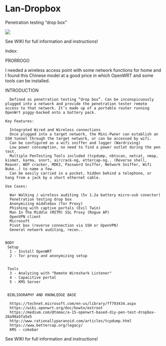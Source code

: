 # Lan-Dropbox

Penetration testing “drop box”

![](https://github.com/pollonegro/Lan-Dropbox/blob/master/img/1.png)

See WIKI for full information and instructions!

Index:

PRORROGO

  I needed a wireless access point with some network functions for home and I found this Chinese model at a good price in which OpenWRT   and some tools can be installed.


   INTRODUCTION

      Defined as penetration testing “drop box”. Can be inconspicuously plugged into a network and provide the penetration tester remote       access to that network. It’s made up of a portable router running OpenWrt piggy-backed onto a battery pack.

    Key Features:
    
      Integrated Wired and Wireless connections
      Once plugged into a target network, the Mini-Pwner can establish an SSH tunnel through the target network, or can be accessed by wifi.
      Can be configured as a wifi sniffer and logger (Wardriving)
      Low power consumption, no need to find a power outlet during the pen test.
      Multiple PenTesting Tools included (tcpdump, nbtscan, netcat, nmap, kismet, karma, snort, aircrack-ng, ettercap-ng.. (Reverse shell, Reaver, WEP cracker, MDK3, Password Sniffer, Network Sniffer, Wifi Nuke..) to name a few.
      Can be easily carried in a pocket, hidden behind a telephone, or hang from a jack by a short ethernet cable.

    Use Cases:
    
      War Walking / wireless auditing (5v 1.2a battery micro-usb conector)
      Penetration testing drop box
      Anonymizing middlebox (Tor Proxy)
      Phishing with captive portals (Evil Twin)
      Man In The Middle (MITM) SSL Proxy (Rogue AP)
      OpenVPN client
      Microsoft 
      Pivot box (reverse connection via SSH or OpenVPN)
      General network auditing, recon..


    BODY
     Setup
      1 - Install OpenWRT
      2 - Tor proxy and anonymizing setup
  
  
     Tools
      3 - Analyzing with "Remote Wireshark Listener"
      4 - Capacitive portal
      5 - KMS Server


     BIBLIOGRAPHY AND KNOWLEDGE BASE

      https://technet.microsoft.com/en-us/library/ff793434.aspx
      https://wiki.openwrt.org/doc/howto/extroot 
      https://medium.com/@tomac/a-15-openwrt-based-diy-pen-test-dropbox-26a98a5fa5e5             
      http://www.rationallyparanoid.com/articles/tcpdump.html 
      https://www.bettercap.org/legacy/ 
      KMS - cokebar


See WIKI for full information and instructions!
